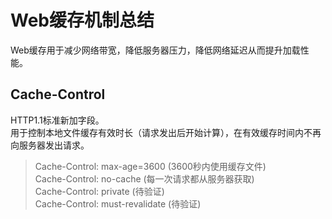 # Web缓存机制总结

Web缓存用于减少网络带宽，降低服务器压力，降低网络延迟从而提升加载性能。

## Cache-Control
HTTP1.1标准新加字段。  
用于控制本地文件缓存有效时长（请求发出后开始计算），在有效缓存时间内不再向服务器发出请求。
> Cache-Control: max-age=3600 (3600秒内使用缓存文件)  
> Cache-Control: no-cache (每一次请求都从服务器获取)  
> Cache-Control: private (待验证)  
> Cache-Control: must-revalidate (待验证)  